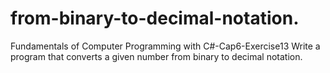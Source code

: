 # from-binary-to-decimal-notation.
Fundamentals of Computer Programming with C#-Cap6-Exercise13
Write a program that converts a given number from binary to decimal
notation.
